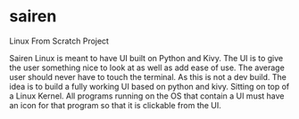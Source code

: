 # sairen
Linux From Scratch Project

Sairen Linux is meant to have UI built on Python and Kivy. 
The UI is to give the user something nice to look at as well as add ease of use.
The average user should never have to touch the terminal. As this is not a dev build.
The idea is to build a fully working UI based on python and kivy. Sitting on top of a Linux Kernel.
All programs running on the OS that contain a UI must have an icon for that program so that it is clickable from the UI.
